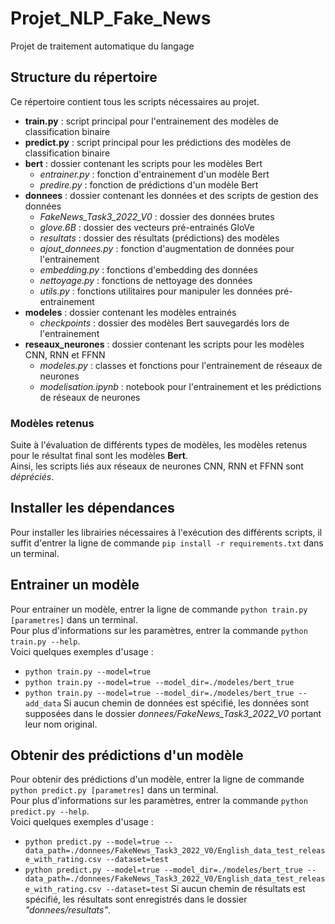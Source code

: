 # Projet_NLP_Fake_News
Projet de traitement automatique du langage

## Structure du répertoire
Ce répertoire contient tous les scripts nécessaires au projet.  
* **train.py** : script principal pour l'entrainement des modèles de classification binaire
* **predict.py** : script principal pour les prédictions des modèles de classification binaire
* **bert** : dossier contenant les scripts pour les modèles Bert
  * *entrainer.py* : fonction d'entrainement d'un modèle Bert
  * *predire.py* : fonction de prédictions d'un modèle Bert
* **donnees** : dossier contenant les données et des scripts de gestion des données 
  * *FakeNews_Task3_2022_V0* : dossier des données brutes
  * *glove.6B* : dossier des vecteurs pré-entrainés GloVe
  * *resultats* : dossier des résultats (prédictions) des modèles
  * *ajout_donnees.py* : fonction d'augmentation de données pour l'entrainement
  * *embedding.py* : fonctions d'embedding des données
  * *nettoyage.py* : fonctions de nettoyage des données
  * *utils.py* : fonctions utilitaires pour manipuler les données pré-entrainement
* **modeles** : dossier contenant les modèles entrainés
  * *checkpoints* : dossier des modèles Bert sauvegardés lors de l'entrainement
* **reseaux_neurones** : dossier contenant les scripts pour les modèles CNN, RNN et FFNN
  * *modeles.py* : classes et fonctions pour l'entrainement de réseaux de neurones
  * *modelisation.ipynb* : notebook pour l'entrainement et les prédictions de réseaux de neurones

### Modèles retenus
Suite à l'évaluation de différents types de modèles, les modèles retenus pour le résultat final sont les modèles **Bert**.  
Ainsi, les scripts liés aux réseaux de neurones CNN, RNN et FFNN sont *dépréciés*. 

## Installer les dépendances
Pour installer les librairies nécessaires à l'exécution des différents scripts, il suffit d'entrer la ligne de commande `pip install -r requirements.txt` dans un terminal. 

## Entrainer un modèle
Pour entrainer un modèle, entrer la ligne de commande `python train.py [parametres]` dans un terminal.  
Pour plus d'informations sur les paramètres, entrer la commande `python train.py --help`.  
Voici quelques exemples d'usage : 
* `python train.py --model=true`
* `python train.py --model=true --model_dir=./modeles/bert_true`
* `python train.py --model=true --model_dir=./modeles/bert_true --add_data`
Si aucun chemin de données est spécifié, les données sont supposées dans le dossier *donnees/FakeNews_Task3_2022_V0* portant leur nom original. 

## Obtenir des prédictions d'un modèle
Pour obtenir des prédictions d'un modèle, entrer la ligne de commande `python predict.py [parametres]` dans un terminal.  
Pour plus d'informations sur les paramètres, entrer la commande `python predict.py --help`.  
Voici quelques exemples d'usage : 
* `python predict.py --model=true --data_path=./donnees/FakeNews_Task3_2022_V0/English_data_test_release_with_rating.csv --dataset=test`
* `python predict.py --model=true --model_dir=./modeles/bert_true --data_path=./donnees/FakeNews_Task3_2022_V0/English_data_test_release_with_rating.csv --dataset=test`
Si aucun chemin de résultats est spécifié, les résultats sont enregistrés dans le dossier *"donnees/resultats"*. 
